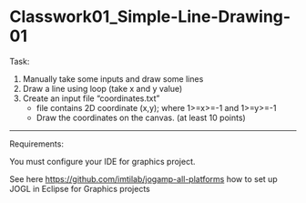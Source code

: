 # Classwork01_Simple-Line-Drawing-01

Task:

1. Manually take some inputs and draw some lines
2. Draw a line using loop (take x and y value)
3. Create an input file “coordinates.txt”
    - file contains 2D coordinate (x,y); where 1>=x>=-1 and 1>=y>=-1
    - Draw the coordinates on the canvas. (at least 10 points)

----------------------------
Requirements: 

You must configure your IDE for graphics project.

See here https://github.com/imtilab/jogamp-all-platforms how to set up JOGL in Eclipse for Graphics projects
